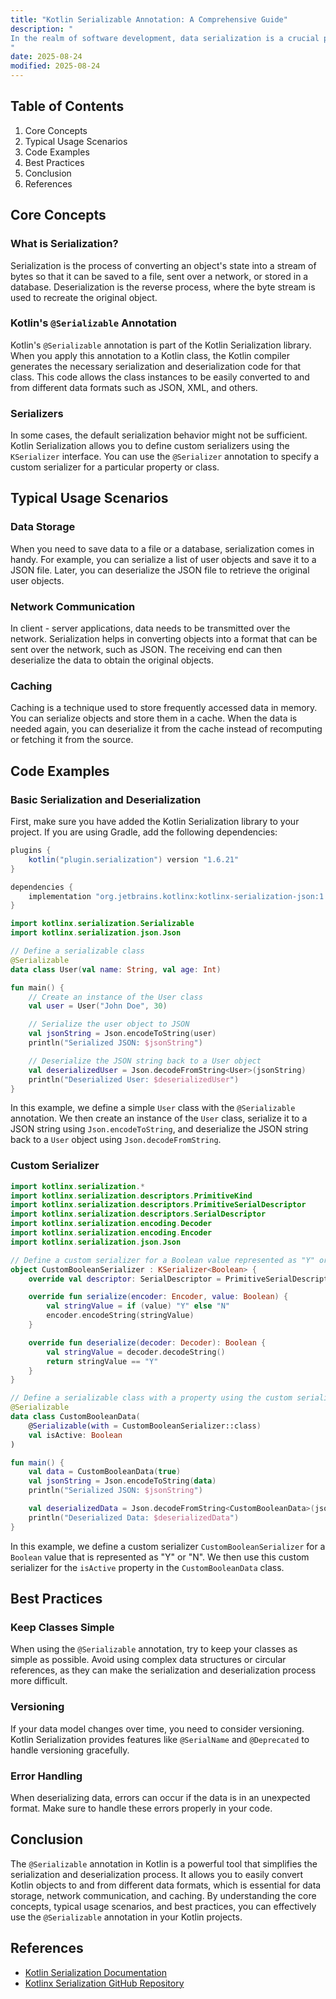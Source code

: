 ```yaml
---
title: "Kotlin Serializable Annotation: A Comprehensive Guide"
description: "
In the realm of software development, data serialization is a crucial process. It involves converting data structures or object states into a format that can be stored or transmitted and later reconstructed. Kotlin, a modern programming language that runs on the Java Virtual Machine (JVM), offers a powerful feature called the `@Serializable` annotation to simplify the serialization and deserialization process. This blog post aims to provide an in - depth understanding of the `@Serializable` annotation in Kotlin, including its core concepts, typical usage scenarios, and best practices.
"
date: 2025-08-24
modified: 2025-08-24
---
```


## Table of Contents
1. Core Concepts
2. Typical Usage Scenarios
3. Code Examples
4. Best Practices
5. Conclusion
6. References

## Core Concepts
### What is Serialization?
Serialization is the process of converting an object's state into a stream of bytes so that it can be saved to a file, sent over a network, or stored in a database. Deserialization is the reverse process, where the byte stream is used to recreate the original object.

### Kotlin's `@Serializable` Annotation
Kotlin's `@Serializable` annotation is part of the Kotlin Serialization library. When you apply this annotation to a Kotlin class, the Kotlin compiler generates the necessary serialization and deserialization code for that class. This code allows the class instances to be easily converted to and from different data formats such as JSON, XML, and others.

### Serializers
In some cases, the default serialization behavior might not be sufficient. Kotlin Serialization allows you to define custom serializers using the `KSerializer` interface. You can use the `@Serializer` annotation to specify a custom serializer for a particular property or class.

## Typical Usage Scenarios
### Data Storage
When you need to save data to a file or a database, serialization comes in handy. For example, you can serialize a list of user objects and save it to a JSON file. Later, you can deserialize the JSON file to retrieve the original user objects.

### Network Communication
In client - server applications, data needs to be transmitted over the network. Serialization helps in converting objects into a format that can be sent over the network, such as JSON. The receiving end can then deserialize the data to obtain the original objects.

### Caching
Caching is a technique used to store frequently accessed data in memory. You can serialize objects and store them in a cache. When the data is needed again, you can deserialize it from the cache instead of recomputing or fetching it from the source.

## Code Examples

### Basic Serialization and Deserialization
First, make sure you have added the Kotlin Serialization library to your project. If you are using Gradle, add the following dependencies:
```groovy
plugins {
    kotlin("plugin.serialization") version "1.6.21"
}

dependencies {
    implementation "org.jetbrains.kotlinx:kotlinx-serialization-json:1.3.3"
}
```

```kotlin
import kotlinx.serialization.Serializable
import kotlinx.serialization.json.Json

// Define a serializable class
@Serializable
data class User(val name: String, val age: Int)

fun main() {
    // Create an instance of the User class
    val user = User("John Doe", 30)

    // Serialize the user object to JSON
    val jsonString = Json.encodeToString(user)
    println("Serialized JSON: $jsonString")

    // Deserialize the JSON string back to a User object
    val deserializedUser = Json.decodeFromString<User>(jsonString)
    println("Deserialized User: $deserializedUser")
}
```
In this example, we define a simple `User` class with the `@Serializable` annotation. We then create an instance of the `User` class, serialize it to a JSON string using `Json.encodeToString`, and deserialize the JSON string back to a `User` object using `Json.decodeFromString`.

### Custom Serializer
```kotlin
import kotlinx.serialization.*
import kotlinx.serialization.descriptors.PrimitiveKind
import kotlinx.serialization.descriptors.PrimitiveSerialDescriptor
import kotlinx.serialization.descriptors.SerialDescriptor
import kotlinx.serialization.encoding.Decoder
import kotlinx.serialization.encoding.Encoder
import kotlinx.serialization.json.Json

// Define a custom serializer for a Boolean value represented as "Y" or "N"
object CustomBooleanSerializer : KSerializer<Boolean> {
    override val descriptor: SerialDescriptor = PrimitiveSerialDescriptor("CustomBoolean", PrimitiveKind.STRING)

    override fun serialize(encoder: Encoder, value: Boolean) {
        val stringValue = if (value) "Y" else "N"
        encoder.encodeString(stringValue)
    }

    override fun deserialize(decoder: Decoder): Boolean {
        val stringValue = decoder.decodeString()
        return stringValue == "Y"
    }
}

// Define a serializable class with a property using the custom serializer
@Serializable
data class CustomBooleanData(
    @Serializable(with = CustomBooleanSerializer::class)
    val isActive: Boolean
)

fun main() {
    val data = CustomBooleanData(true)
    val jsonString = Json.encodeToString(data)
    println("Serialized JSON: $jsonString")

    val deserializedData = Json.decodeFromString<CustomBooleanData>(jsonString)
    println("Deserialized Data: $deserializedData")
}
```
In this example, we define a custom serializer `CustomBooleanSerializer` for a `Boolean` value that is represented as "Y" or "N". We then use this custom serializer for the `isActive` property in the `CustomBooleanData` class.

## Best Practices
### Keep Classes Simple
When using the `@Serializable` annotation, try to keep your classes as simple as possible. Avoid using complex data structures or circular references, as they can make the serialization and deserialization process more difficult.

### Versioning
If your data model changes over time, you need to consider versioning. Kotlin Serialization provides features like `@SerialName` and `@Deprecated` to handle versioning gracefully.

### Error Handling
When deserializing data, errors can occur if the data is in an unexpected format. Make sure to handle these errors properly in your code.

## Conclusion
The `@Serializable` annotation in Kotlin is a powerful tool that simplifies the serialization and deserialization process. It allows you to easily convert Kotlin objects to and from different data formats, which is essential for data storage, network communication, and caching. By understanding the core concepts, typical usage scenarios, and best practices, you can effectively use the `@Serializable` annotation in your Kotlin projects.

## References
- [Kotlin Serialization Documentation](https://kotlinlang.org/docs/serialization.html)
- [Kotlinx Serialization GitHub Repository](https://github.com/Kotlin/kotlinx.serialization)